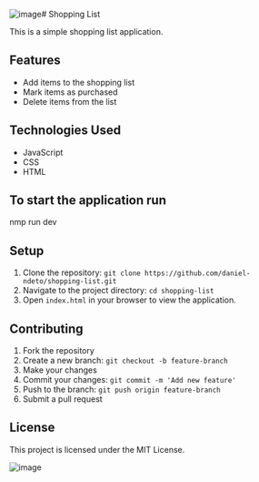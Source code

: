 ![image](https://github.com/user-attachments/assets/7184da3f-1ae1-47bd-9a30-a0d6790fa622)# Shopping List

This is a simple shopping list application.

## Features

- Add items to the shopping list
- Mark items as purchased
- Delete items from the list

## Technologies Used

- JavaScript
- CSS
- HTML
## To start the application run
nmp run dev

## Setup

1. Clone the repository: `git clone https://github.com/daniel-ndeto/shopping-list.git`
2. Navigate to the project directory: `cd shopping-list`
3. Open `index.html` in your browser to view the application.

## Contributing

1. Fork the repository
2. Create a new branch: `git checkout -b feature-branch`
3. Make your changes
4. Commit your changes: `git commit -m 'Add new feature'`
5. Push to the branch: `git push origin feature-branch`
6. Submit a pull request

## License

This project is licensed under the MIT License.

![image](https://github.com/user-attachments/assets/10b59f95-79c5-4b4c-b285-da69dc661d5e)

